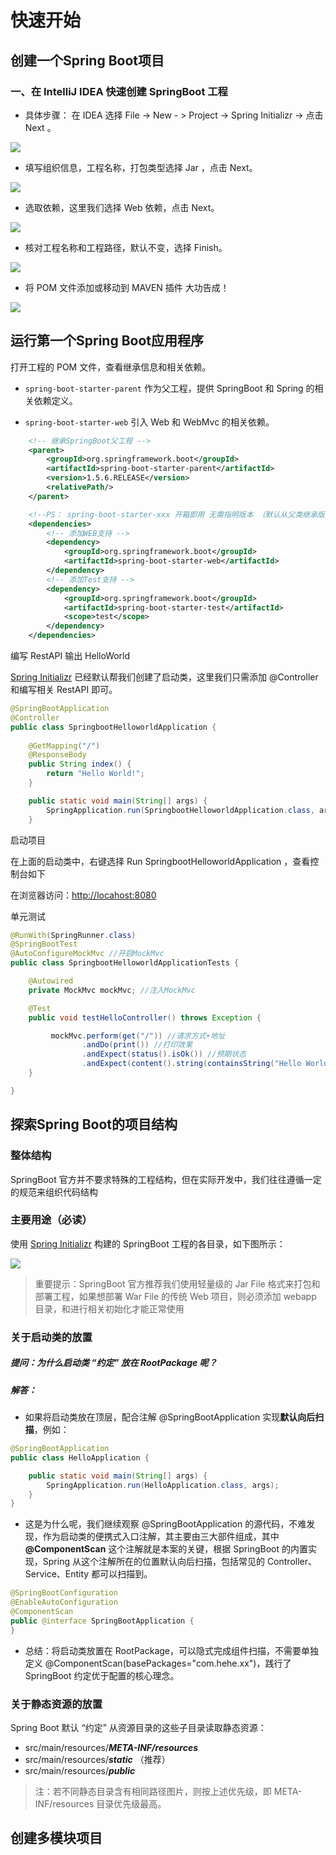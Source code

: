 # 快速开始

## 创建一个Spring Boot项目

### 一、在 IntelliJ IDEA 快速创建 SpringBoot 工程

- 具体步骤： 在 IDEA 选择 File -> New - > Project -> Spring Initializr -> 点击 Next 。

![](http://upload-images.jianshu.io/upload_images/8069210-6d9baf27e810c163.png)

*   填写组织信息，工程名称，打包类型选择 Jar ，点击 Next。

![](http://upload-images.jianshu.io/upload_images/8069210-9582c01b2b52f6c8.png)

*   选取依赖，这里我们选择 Web 依赖，点击 Next。

![](http://upload-images.jianshu.io/upload_images/8069210-41cf75f55d426763.png) 

*   核对工程名称和工程路径，默认不变，选择 Finish。

![](http://upload-images.jianshu.io/upload_images/8069210-5654ab29769ecb28.png) 

*   将 POM 文件添加或移动到 MAVEN 插件 大功告成！

![](http://upload-images.jianshu.io/upload_images/8069210-ee21ef9c6641938e.png)



## 运行第一个Spring Boot应用程序

打开工程的 POM 文件，查看继承信息和相关依赖。

*   `spring-boot-starter-parent` 作为父工程，提供 SpringBoot 和 Spring 的相关依赖定义。

*   `spring-boot-starter-web` 引入 Web 和 WebMvc 的相关依赖。

```xml
    <!-- 继承SpringBoot父工程 -->
    <parent>
        <groupId>org.springframework.boot</groupId>
        <artifactId>spring-boot-starter-parent</artifactId>
        <version>1.5.6.RELEASE</version>
        <relativePath/>
    </parent>

    <!--PS： spring-boot-starter-xxx 开箱即用 无需指明版本 （默认从父类继承版本号） -->
    <dependencies>
        <!-- 添加WEB支持 -->
        <dependency>
            <groupId>org.springframework.boot</groupId>
            <artifactId>spring-boot-starter-web</artifactId>
        </dependency>
        <!-- 添加Test支持 -->
        <dependency>
            <groupId>org.springframework.boot</groupId>
            <artifactId>spring-boot-starter-test</artifactId>
            <scope>test</scope>
        </dependency>
    </dependencies>
```

编写 RestAPI 输出 HelloWorld

[Spring Initializr](https://www.jianshu.com/p/d2b08a671e27) 已经默认帮我们创建了启动类，这里我们只需添加 @Controller 和编写相关 RestAPI 即可。

```java
@SpringBootApplication
@Controller  
public class SpringbootHelloworldApplication {
    
    @GetMapping("/")  
    @ResponseBody
    public String index() {
        return "Hello World!";
    }

    public static void main(String[] args) {
        SpringApplication.run(SpringbootHelloworldApplication.class, args); //启动项目
    }


```

启动项目

在上面的启动类中，右键选择 Run SpringbootHelloworldApplication ，查看控制台如下

在浏览器访问：[http://locahost:8080](https://link.jianshu.com?t=http://locahost:8080) 

单元测试

```java
@RunWith(SpringRunner.class)
@SpringBootTest
@AutoConfigureMockMvc //开启MockMvc
public class SpringbootHelloworldApplicationTests {

    @Autowired
    private MockMvc mockMvc; //注入MockMvc

    @Test
    public void testHelloController() throws Exception {

         mockMvc.perform(get("/")) //请求方式+地址
                .andDo(print()) //打印效果
                .andExpect(status().isOk()) //预期状态
                .andExpect(content().string(containsString("Hello World")));
    }

}
```



## 探索Spring Boot的项目结构

### 整体结构

SpringBoot 官方并不要求特殊的工程结构，但在实际开发中，我们往往遵循一定的规范来组织代码结构

### 主要用途（必读）

使用 [Spring Initializr](https://www.jianshu.com/p/d2b08a671e27) 构建的 SpringBoot 工程的各目录，如下图所示：

![](http://upload-images.jianshu.io/upload_images/8069210-7a0c462226f0ac69.png)

> 重要提示：SpringBoot 官方推荐我们使用轻量级的 Jar File 格式来打包和部署工程，如果想部署 War File 的传统 Web 项目，则必须添加 webapp 目录，和进行相关初始化才能正常使用

### 关于启动类的放置

##### 提问：为什么启动类 “约定” 放在 RootPackage 呢？

##### 解答：

*   如果将启动类放在顶层，配合注解 @SpringBootApplication 实现**默认向后扫描**，例如：

```java
@SpringBootApplication
public class HelloApplication {

    public static void main(String[] args) {
        SpringApplication.run(HelloApplication.class, args);
    }
}


```

*   这是为什么呢，我们继续观察 @SpringBootApplication 的源代码，不难发现，作为启动类的便携式入口注解，其主要由三大部件组成，其中 **@ComponentScan** 这个注解就是本案的关键，根据 SpringBoot 的内置实现，Spring 从这个注解所在的位置默认向后扫描，包括常见的 Controller、Service、Entity 都可以扫描到。

```java
@SpringBootConfiguration
@EnableAutoConfiguration
@ComponentScan
public @interface SpringBootApplication {
}


```

*   总结：将启动类放置在 RootPackage，可以隐式完成组件扫描，不需要单独定义 @ComponentScan(basePackages="com.hehe.xx")，践行了 SpringBoot 约定优于配置的核心理念。

### 关于静态资源的放置

Spring Boot 默认 “约定” 从资源目录的这些子目录读取静态资源：

*   src/main/resources/**_META-INF/resources_**
*   src/main/resources/**_static_** （推荐）
*   src/main/resources/**_public_**

> 注：若不同静态目录含有相同路径图片，则按上述优先级，即 META-INF/resources 目录优先级最高。

## 创建多模块项目